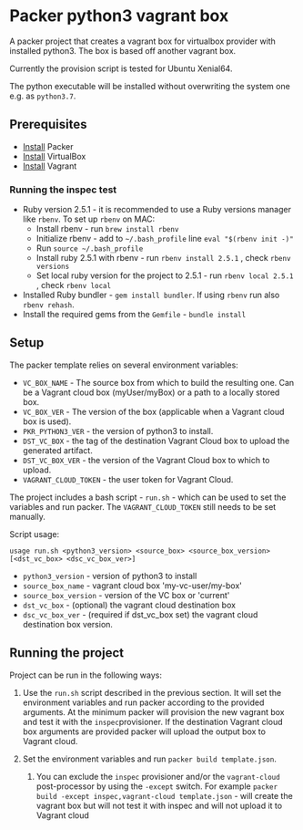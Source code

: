 # Packer python3 vagrant box

A packer project that creates a vagrant box for virtualbox provider with installed python3. The box is based off another vagrant box.

Currently the provision script is tested for Ubuntu Xenial64.

The python executable will be installed without overwriting the system one e.g. as `python3.7`.

## Prerequisites

* [Install](https://www.packer.io/intro/getting-started/install.html) Packer
* [Install](https://www.virtualbox.org/wiki/Downloads) VirtualBox
* [Install](https://www.vagrantup.com/downloads.html) Vagrant

### Running the inspec test

* Ruby version 2.5.1 - it is recommended to use a Ruby versions manager like `rbenv`. To set up `rbenv` on MAC:
  * Install rbenv - run `brew install rbenv`
  * Initialize rbenv - add to `~/.bash_profile` line `eval "$(rbenv init -)"`
  * Run `source ~/.bash_profile`
  * Install ruby 2.5.1 with rbenv - run `rbenv install 2.5.1` , check `rbenv versions`
  * Set local ruby version for the project to 2.5.1 - run `rbenv local 2.5.1` , check `rbenv local`
* Installed Ruby bundler - `gem install bundler`. If using `rbenv` run also `rbenv rehash`.
* Install the required gems from the `Gemfile` - `bundle install`

## Setup

The packer template relies on several environment variables:

* `VC_BOX_NAME` - The source box from which to build the resulting one. Can be a Vagrant cloud box (myUser/myBox) or a path to a locally stored box.
* `VC_BOX_VER` - The version of the box (applicable when a Vagrant cloud box is used).
* `PKR_PYTHON3_VER` - the version of python3 to install.
* `DST_VC_BOX` - the tag of the destination Vagrant Cloud box to upload the generated artifact.
* `DST_VC_BOX_VER` - the version of the Vagrant Cloud box to which to upload.
* `VAGRANT_CLOUD_TOKEN` -  the user token for Vagrant Cloud.

The project includes a bash script - `run.sh` - which can be used to set the variables and run packer. The `VAGRANT_CLOUD_TOKEN` still needs to be set manually.

Script usage:

`usage run.sh <python3_version> <source_box> <source_box_version> [<dst_vc_box> <dsc_vc_box_ver>]`

* `python3_version` - version of python3 to install
* `source_box_name` - vagrant cloud box 'my-vc-user/my-box'
* `source_box_version` - version of the VC box or 'current'
* `dst_vc_box` - (optional) the vagrant cloud destination box
* `dsc_vc_box_ver` - (required if dst_vc_box set) the vagrant cloud destination box version.

## Running the project

Project can be run in the following ways:

1. Use the `run.sh` script described in the previous section. It will set the environment variables and run packer according to the provided arguments. At the minimum packer will provision the new vagrant box and test it with the `inspec`provisioner. If the destination Vagrant cloud box arguments are provided packer will upload the output box to Vagrant cloud.

2. Set the environment variables and run `packer build template.json`.  

   1. You can exclude the `inspec` provisioner and/or the `vagrant-cloud` post-processor by using the `-except` switch. For example `packer build -except inspec,vagrant-cloud template.json` - will create the vagrant box but will not test it with inspec and will not upload it to Vagrant cloud
